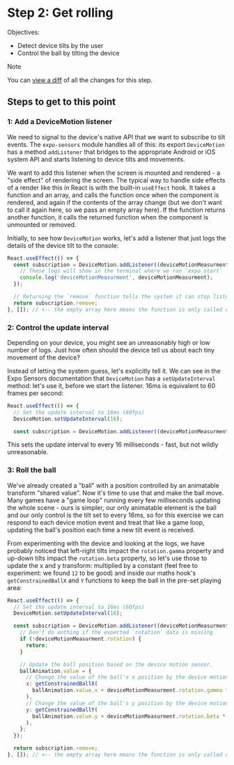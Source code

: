 # Step 2: Get rolling

Objectives:
 - Detect device tilts by the user
 - Control the ball by tilting the device

> [!NOTE]
> You can [view a diff](https://github.com/nearform/react-native-workshop/pull/16/files) of all the changes for this step.

## Steps to get to this point

### 1: Add a DeviceMotion listener

We need to signal to the device's native API that we want to subscribe to tilt events. The `expo-sensors` module handles all of this: its export `DeviceMotion` has a method `addListener` that bridges to the appropriate Android or iOS system API and starts listening to device tilts and movements.

We want to add this listener when the screen is mounted and rendered - a "side effect" of rendering the screen. The typical way to handle side effects of a render like this in React is with the built-in `useEffect` hook. It takes a function and an array, and calls the function once when the component is rendered, and again if the contents of the array change (but we don't want to call it again here, so we pass an empty array here). If the function returns another function, it calls the returned function when the component is unmounted or removed.

Initially, to see how `DeviceMotion` works, let's add a listener that just logs the details of the device tilt to the console:

```js
React.useEffect(() => {
  const subscription = DeviceMotion.addListener((deviceMotionMeasurment) => {
    // These logs will show in the terminal where we ran `expo start`
    console.log('deviceMotionMeasurment', deviceMotionMeasurment);
  });

  // Returning the `remove` function tells the system it can stop listening if this is removed
  return subscription.remove;
}, []); // <-- the empty array here means the function is only called once, after the first render
```

### 2: Control the update interval

Depending on your device, you might see an unreasonably high or low number of logs. Just how often should the device tell us about each tiny movement of the device? 

Instead of letting the system guess, let's explicitly tell it. We can see in the Expo Sensors documentation that `DeviceMotion` has a `setUpdateInterval` method: let's use it, before we start the listener. 16ms is equivalent to 60 frames per second:

```js
React.useEffect(() => {
  // Set the update interval to 16ms (60fps)
  DeviceMotion.setUpdateInterval(16);

  const subscription = DeviceMotion.addListener((deviceMotionMeasurment) => {
```

This sets the update interval to every 16 milliseconds - fast, but not wildly unreasonable.

### 3: Roll the ball

We've already created a "ball" with a position controlled by an animatable transform "shared value". Now it's time to use that and make the ball move. Many games have a "game loop" running every few milliseconds updating the whole scene - ours is simpler, our only animatable element is the ball and our only control is the tilt set to every 16ms, so for this exercise we can respond to each device motion event and treat that like a game loop, updating the ball's position each time a new tilt event is received.

From experimenting with the device and looking at the logs, we have probably noticed that left-right tilts impact the `rotation.gamma` property and up-down tilts impact the `rotation.beta` property, so let's use those to update the x and y transform: multiplied by a constant (feel free to experiment: we found `12` to be good) and inside our maths hook's `getConstrainedBallX` and `Y` functions to keep the ball in the pre-set playing area: 

```js
React.useEffect(() => {
  // Set the update interval to 16ms (60fps)
  DeviceMotion.setUpdateInterval(16);

  const subscription = DeviceMotion.addListener((deviceMotionMeasurment) => {
    // Don't do anthing if the expected `rotation` data is missing
    if (!deviceMotionMeasurment.rotation) {
      return;
    }

    // Update the ball position based on the device motion sensor.
    ballAnimation.value = {
      // Change the value of the ball's x position by the device motion sensor's gamma value
      x: getConstrainedBallX(
        ballAnimation.value.x + deviceMotionMeasurment.rotation.gamma * 12
      ),
      // Change the value of the ball's y position by the device motion sensor's beta value
      y: getConstrainedBallY(
        ballAnimation.value.y + deviceMotionMeasurment.rotation.beta * 12
      ),
    };
  });

  return subscription.remove;
}, []); // <-- the empty array here means the function is only called once, after the first render
```

